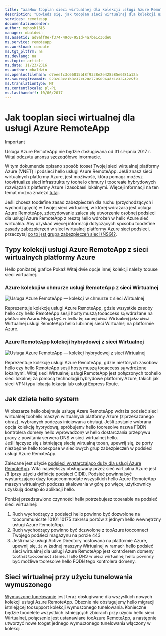 ```yaml
---
title: "aaaHow tooplan sieci wirtualnej dla kolekcji usługi Azure RemoteApp | Dokumentacja firmy Microsoft"
description: "Dowiedz się, jak tooplan sieci wirtualnej dla kolekcji usługi Azure RemoteApp."
services: remoteapp
documentationcenter: 
author: mghosh1616
manager: mbaldwin
ms.assetid: ad9aff0e-f374-49c0-951d-4a7be1c36de0
ms.service: remoteapp
ms.workload: compute
ms.tgt_pltfrm: na
ms.devlang: na
ms.topic: article
ms.date: 11/23/2016
ms.author: mbaldwin
ms.openlocfilehash: d7eeefc3c66815b18f9338e2e428585e6f81a12a
ms.sourcegitcommit: 523283cc1b3c37c428e77850964dc1c33742c5f0
ms.translationtype: MT
ms.contentlocale: pl-PL
ms.lasthandoff: 10/06/2017
---
```

# <a name="how-tooplan-your-virtual-network-for-azure-remoteapp"></a>Jak tooplan sieci wirtualnej dla usługi Azure RemoteApp
> [!IMPORTANT]
> Usługa Azure RemoteApp nie będzie obsługiwana od 31 sierpnia 2017 r. Witaj odczytu [anonsu](https://go.microsoft.com/fwlink/?linkid=821148) szczegółowe informacje.
> 
> 

W tym dokumencie opisano sposób tooset Twojej sieci wirtualnej platformy Azure (VNET) i podsieci hello usługi Azure RemoteApp. Jeśli znasz sieci wirtualnych platformy Azure, jest możliwość, która pomaga możesz toovirtualize sieci infrastruktury toohello chmury i toocreate hybrydowych rozwiązań z platformy Azure i zasobami lokalnymi. Więcej informacji na ten temat można znaleźć [tutaj](../virtual-network/virtual-networks-overview.md).

Jeśli chcesz toodefine zasad zabezpieczeń dla ruchu (przychodzących i wychodzących) w Twojej sieci wirtualnej, w której wdrażana jest usługa Azure RemoteApp, zdecydowanie zaleca się utworzenie osobnej podsieci dla usługi Azure RemoteApp z resztą hello wdrożeń w hello Azure sieć wirtualna. Aby uzyskać więcej informacji dotyczących sposobu toodefine zasady zabezpieczeń w sieci wirtualnej platformy Azure sieci podsieci, przeczytaj [co to jest grupa zabezpieczeń sieci (NSG)?](../virtual-network/virtual-networks-nsg.md).

## <a name="types-of-azure-remoteapp-collections-with-azure-virtual-networks"></a>Typy kolekcji usługi Azure RemoteApp z sieci wirtualnych platformy Azure
Hello poniższej grafice Pokaż Witaj dwie opcje innej kolekcji należy toouse sieci wirtualnej.

### <a name="azure-remoteapp-cloud-collection-with-vnet"></a>Azure kolekcji w chmurze usługi RemoteApp z sieci Wirtualnej
 ![Usługa Azure RemoteApp — kolekcji w chmurze z sieci Wirtualnej](./media/remoteapp-planvpn/ra-cloudvpn.png)

Reprezentuje kolekcję usługi Azure RemoteApp, gdzie wszystkie zasoby hello czy hello RemoteApp sesji hosty muszą tooaccess są wdrażane na platformie Azure. Mogą być w hello tej samej sieci Wirtualnej jako sieci Wirtualnej usługi RemoteApp hello lub innej sieci Wirtualnej na platformie Azure.

### <a name="azure-remoteapp-hybrid-collection-with-vnet"></a>Azure RemoteApp kolekcji hybrydowej z sieci Wirtualnej
![Usługa Azure RemoteApp — kolekcji hybrydowej z sieci Wirtualnej](./media/remoteapp-planvpn/ra-hybridvpn.png)

Reprezentuje kolekcję usługi Azure RemoteApp, gdzie niektórych zasobów hello czy hello RemoteApp sesji hosty muszą tooaccess są wdrożone lokalnymi. Witaj sieci Wirtualnej usługi RemoteApp jest połączonych toohello sieci lokalnej za pomocą technologii hybrydowe platformy Azure, takich jak sieci VPN typu lokacja lokacja lub usługi Express Route.

## <a name="how-hello-system-works"></a>Jak działa hello system
W obszarze hello obejmuje usługę Azure RemoteApp wdraża podsieć sieci wirtualnej toohello maszyn wirtualnych platformy Azure (z przekazanego obraz), wybranych podczas inicjowania obsługi. Jeśli zostanie wybrana opcja kolekcję hybrydową, spróbujemy hello tooresolve nazwa FQDN kontrolera domeny hello wprowadzony w hello dostarczania przepływu pracy z powitania serwera DNS w sieci wirtualnej hello.  
Jeśli łączysz się z istniejącą siecią wirtualną tooan, upewnij się, że porty niezbędne hello tooexpose w sieciowych grup zabezpieczeń w podsieci usługi Azure RemoteApp. 

Zalecane jest użycie [podsieci wystarczająco duży dla usługi Azure RemoteApp](remoteapp-vnetsizing.md). Witaj największy obsługiwany przez sieć wirtualna Azure jest /8 (przy użyciu definicje podsieci CIDR). Podsieć powinna być wystarczająco duży tooaccommodate wszystkich hello Azure RemoteApp maszyn wirtualnych podczas skalowania w górę po więcej użytkownicy uzyskują dostęp do aplikacji hello. 

Poniżej przedstawiono czynności hello potrzebujesz tooenable na podsieć sieci wirtualnej: 

1. Ruch wychodzący z podsieci hello powinno być dozwolone na toocommunicate 10101 10175 zakresu portów z jednym hello wewnętrzny usługi Azure RemoteApp.
2. Ruch wychodzący powinno być dozwolone z tooAzure tooconnect Twojego podsieci magazynu na porcie 443
3. Jeśli masz usługi Active Directory hostowana na platformie Azure, upewnij się, że w żadnej maszyny Wirtualnej w ramach hello podsieć sieci wirtualnej dla usługi Azure RemoteApp jest kontrolerem domeny toothat tooconnect stanie. Hello DNS w sieci wirtualnej hello powinny być możliwe tooresolve hello FQDN tego kontrolera domeny.

## <a name="virtual-network-with-forced-tunneling"></a>Sieci wirtualnej przy użyciu tunelowania wymuszonego
[Wymuszone tunelowanie](../vpn-gateway/vpn-gateway-about-forced-tunneling.md) jest teraz obsługiwane dla wszystkich nowych kolekcji usługi Azure RemoteApp. Obecnie nie obsługujemy hello migracji istniejącej toosupport kolekcji wymuszonego tunelowania.  Konieczne będzie toodelete wszystkich istniejących zbiorach przy użyciu hello sieci Wirtualnej, połączenie jest ustanawiane tooAzure RemoteApp, a następnie utworzyć nowe tooget jednego wymuszonego tunelowania włączony w kolekcji. 

